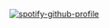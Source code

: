 [![spotify-github-profile](https://spotify-github-profile.kittinanx.com/api/view?uid=ait8zp4hh1ty2umleto5ancen&cover_image=true&theme=default&show_offline=false&background_color=121212&interchange=false)](https://github.com/kittinan/spotify-github-profile)
